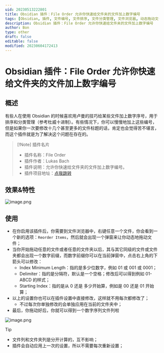 ```yaml
---
uid: 20230513222801
title: Obsidian 插件：File Order 允许你快速给文件夹的文件加上数字编号
tags: [Obsidian, 插件, 文件编号, 文件排序, 文件分类管理, 文件浏览器, 动态拖动文件]
description: Obsidian 插件：File Order 允许你快速给文件夹的文件加上数字编号
author: Bon
type: other
draft: false
editable: false
modified: 20230604172413
---
```


# Obsidian 插件：File Order 允许你快速给文件夹的文件加上数字编号

## 概述

有些人在使用 Obsidian 的时候喜欢用卢曼的技巧给某些文件加上数字序号，用于排序和分类管理（参考杜威十进制）。有些情况下，你可以慢慢地加上这些编号，但是如果你一次要修改十几个甚至更多的文件标题的话，肯定也会觉得苦不堪言，而这个插件就是为了解决这个问题在存在的。

> [!Note] 插件名片
> - 插件名称：File Order
> - 插件作者：Lukas Bach
> - 插件说明：允许你快速给文件夹的文件加上数字编号。
> - 插件项目地址：[点我跳转](https://github.com/lukasbach/obsidian-file-order)

## 效果&特性

![image.png](https://cdn.pkmer.cn/images/20230514131555.png!pkmer)

## 使用

- 在你启用该插件后，你需要到文件浏览器中，右键任意一个文件，你会看到一个新的选项：`Reorder Items`，然后就会出现一个弹窗来让你动态地拖动文件；
- 当你开始拖动任意的文件或者任意的文件夹以后，其与其它同级的文件或文件夹都会出现一个数字前缀，而数字前缀你可以在当前弹窗中，点击右上角的下箭头可以修改：
	- Index Minimum Length：指的是多少位数字，例如 01 或 001 或 0001；
	- Delimiter：指的是分隔符，默认是一个空格；修改后可以得到例如 01-ABCD 的样式；
	- Starting Index：指的是从 0 还是 多少开始算，例如是 00 还是 01 开始算；
- 以上的设置你也可以在插件设置中直接修改，这样就不用每次都修改了；
	- 不过每次你单独修改的会单独应用在当前的文件夹中；
- 最后，你拖动好后，你就可以得到一个数字序列文件列啦

![image.png](https://cdn.pkmer.cn/images/20230514131519.png!pkmer)

> [!tip]
> - 文件列和文件夹列是分开计算的，互不影响；
> - 插件会自动应用上一次的设置，所以不需要每次重新设置；